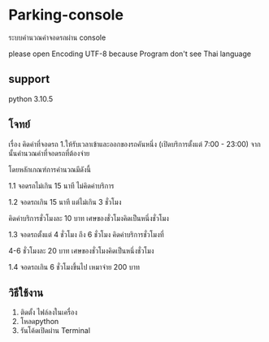 # Parking-console
ระบบคำนวณค่าจอดรถผ่าน console 

please open Encoding UTF-8 because Program don't see Thai language

## support
python 3.10.5

## โจทย์
เรื่อง คิดค่าที่จอดรถ
1.ให้รับเวลาเข้าและออกของรถคันหนึ่ง (เปิดบริการตั้งแต่ 7:00 - 23:00) จากนั้นคำนวณค่าที่จอดรถที่ต้องจ่าย 

โดยหลักเกณฑ์การคำนวณมีดังนี้

1.1 จอดรถไม่เกิน 15 นาที ไม่คิดค่าบริการ 

1.2 จอดรถเกิน 15 นาที แต่ไม่เกิน 3 ชั่วโมง 

คิดค่าบริการชั่วโมงละ 10 บาท เศษของชั่วโมงคิดเป็นหนึ่งชั่วโมง

1.3 จอดรถตั้งแต่ 4 ชั่วโมง ถึง 6 ชั่วโมง คิดค่าบริการชั่วโมงที่ 

4-6 ชั่วโมงละ 20 บาท เศษของชั่วโมงคิดเป็นหนึ่งชั่วโมง 

1.4 จอดรถเกิน 6 ชั่วโมงขึ้นไป เหมาจ่าย 200 บาท

## วิธีใช้งาน
1. ติดตั้ง ไฟล์ลงในเครื่อง
2. โหลดpython 
3. รันโค้ดเปิดผ่าน Terminal